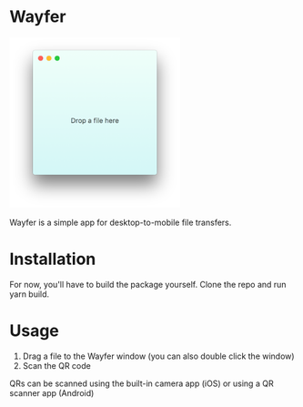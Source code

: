# Wayfer

<img src="resources/screenshot.png" height="300px">

Wayfer is a simple app for desktop-to-mobile file transfers.

# Installation

For now, you'll have to build the package yourself.
Clone the repo and run yarn build.

# Usage

1.  Drag a file to the Wayfer window (you can also double click the window)
2.  Scan the QR code

QRs can be scanned using the built-in camera app (iOS) or using a QR scanner app (Android)
